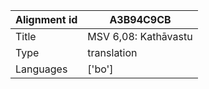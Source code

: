 |Alignment id | A3B94C9CB
| --- | --- 
|Title | MSV 6,08: Kathāvastu 
|Type | translation
|Languages | ['bo']